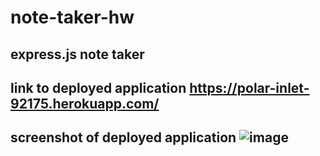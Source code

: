 # note-taker-hw
## express.js note taker
## link to deployed application https://polar-inlet-92175.herokuapp.com/
## screenshot of deployed application ![image](https://user-images.githubusercontent.com/93950592/154757770-8aaa0d6e-defc-4658-aa10-1878fb3581f9.png)

